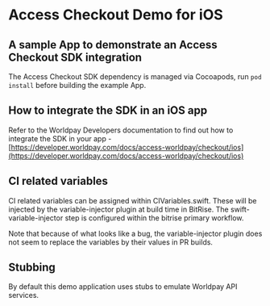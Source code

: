 # Access Checkout Demo for iOS

## A sample App to demonstrate an Access Checkout SDK integration

The Access Checkout SDK dependency is managed via Cocoapods, run `pod install` before building the example App.

## How to integrate the SDK in an iOS app

Refer to the Worldpay Developers documentation to find out how to integrate the SDK in your app - [https://developer.worldpay.com/docs/access-worldpay/checkout/ios](https://developer.worldpay.com/docs/access-worldpay/checkout/ios)

## CI related variables

CI related variables can be assigned within CIVariables.swift. These will be injected by the variable-injector plugin at build time in BitRise.
The swift-variable-injector step is configured within the bitrise primary workflow.

Note that because of what looks like a bug, the variable-injector plugin does not seem to replace the variables by their values in PR builds.

## Stubbing

By default this demo application uses stubs to emulate Worldpay API services.
